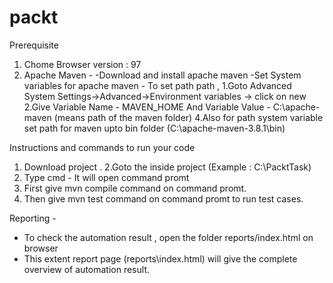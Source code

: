 # packt
Prerequisite 
 1. Chome Browser version : 97
2. Apache Maven -
	-Download and install apache maven
	-Set System variables for apache maven - To set path path , 
	1.Goto Advanced System Settings->Advanced->Environment variables -> click on new 
	2.Give Variable Name - MAVEN_HOME And Variable Value - C:\apache-maven (means path of the maven folder)
	4.Also for path system variable set path for maven upto bin folder (C:\apache-maven-3.8.1\bin)
	

Instructions and commands to run your code 
1. Download project .
2.Goto the inside project (Example : C:\PacktTask)
3. Type cmd - It will open command promt 
4. First give  mvn compile  command on command promt.
5. Then give  mvn test  command on command promt to run test cases.

 Reporting -
- To check the automation result , open the folder reports/index.html on browser   
- This extent report page (reports\index.html)  will give the complete overview of automation result.
